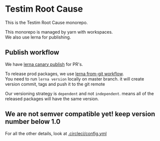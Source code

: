 # Testim Root Cause

This is the Testim Root Cause monorepo.

This monorepo is managed by yarn with workspaces.  
We also use lerna for publishing.

## Publish workflow
We have [lerna canary publish](https://github.com/lerna/lerna/tree/master/commands/publish#--canary) for PR's.  

To release prod packages, we use [lerna from-git workflow](https://github.com/lerna/lerna/tree/master/commands/publish#bump-from-git).  
You need to run `lerna version` locally on master branch. it will create version commit, tags and push it to the git remote

Our versioning strategy is `dependent` and not `independent`. means all of the released packages will have the same version.

## We are not semver compatible yet! keep version number below 1.0

For all the other details, look at [.circleci/config.yml](.circleci/config.yml)
